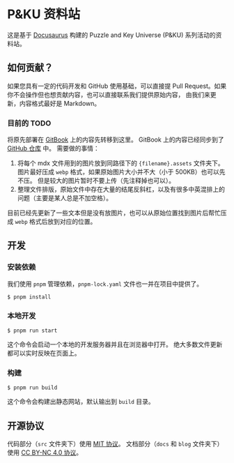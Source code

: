 # P&KU 资料站

这是基于 [Docusaurus](https://docusaurus.io/) 构建的 Puzzle and Key Universe (P&KU) 系列活动的资料站。

## 如何贡献？

如果您具有一定的代码开发和 GitHub 使用基础，可以直接提 Pull Request。如果你不会操作但也想贡献内容，也可以直接联系我们提供原始内容，
由我们来更新，内容格式最好是 Markdown。

### 目前的 TODO

将原先部署在 [GitBook](https://puzzle-and-key-universe.gitbook.io/) 上的内容先转移到这里。
GitBook 上的内容已经同步到了 [GitHub 仓库](https://github.com/Winfridx/PnKU-archive/) 中。
需要做的事情：

1. 将每个 mdx 文件用到的图片放到同路径下的 `{filename}.assets` 文件夹下。图片最好压成 `webp` 格式，如果原始图片大小并不大（小于
   500KB）也可以先不压。
   但是较大的图片暂时不要上传（先注释掉也可以）。
2. 整理文件排版，原始文件中存在大量的结尾反斜杠，以及有很多中英混排上的问题（主要是某人总是不加空格）。

目前已经先更新了一些文本但是没有放图片，也可以从原始位置找到图片后帮忙压成 `webp` 格式后放到对应的位置。

## 开发

### 安装依赖

我们使用 `pnpm` 管理依赖，`pnpm-lock.yaml` 文件也一并在项目中提供了。

```
$ pnpm install
```

### 本地开发

```
$ pnpm run start
```

这个命令会启动一个本地的开发服务器并且在浏览器中打开。
绝大多数文件更新都可以实时反映在页面上。

### 构建

```
$ pnpm run build
```

这个命令会构建出静态网站，默认输出到 `build` 目录。

## 开源协议

代码部分（`src` 文件夹下）使用 [MIT 协议](./LICENSE)。
文档部分（`docs` 和 `blog` 文件夹下）使用 [CC BY-NC 4.0 协议](https://creativecommons.org/licenses/by-nc/4.0/)。